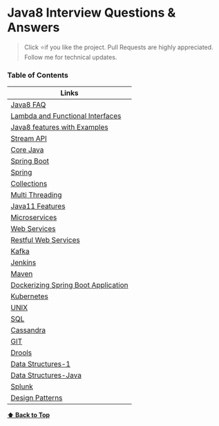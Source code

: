 # Java8 Interview Questions & Answers

> Click :star:if you like the project. Pull Requests are highly appreciated. Follow me  for technical updates.




### Table of Contents

| Links |
| ---------
[Java8 FAQ](https://github.com/learning-zone/java-interview-questions) |
[Lambda and Functional Interfaces](http://www.lambdafaq.org)|
[Java8 features with Examples](https://www.journaldev.com/2389/java-8-features-with-examples)|
[Stream API](https://www.netjstech.com/2017/09/java-stream-api-interview-questions.html)|
[Core Java](https://www.journaldev.com/2366/core-java-interview-questions-and-answers)|
[Spring Boot](https://www.javadevjournal.com/spring-boot/spring-boot-interview-questions)|
[Spring](https://www.journaldev.com/2696/spring-interview-questions-and-answers)|
[Collections](https://howtodoinjava.com/interview-questions/useful-java-collection-interview-questions)|
[Multi Threading](https://javarevisited.blogspot.com/2014/07/top-50-java-multithreading-interview-questions-answers.html#axzz6kFGYp2sF)|
[Java11 Features](https://mkyong.com/java/what-is-new-in-java-11)|
[Microservices](https://hackr.io/blog/microservices-interview-questions) |
[Web Services](https://hackr.io/blog/web-services-interview-questions)|
[Restful Web Services](https://javarevisited.blogspot.com/2018/02/top-20-spring-rest-interview-questions-answers-java.html#axzz6kFGYp2sF)|
[Kafka](https://data-flair.training/blogs/kafka-interview-questions/)|
[Jenkins](https://mindmajix.com/jenkins-interview-questions-answers)|
[Maven](https://www.gangboard.com/blog/maven-interview-questions-and-answers)|
[Dockerizing Spring Boot Application](https://www.javadevjournal.com/spring-boot/dockerizing-spring-boot-application)|
[Kubernetes](https://medium.com/javarevisited/kubernetes-step-by-step-with-spring-boot-docker-gke-35e9481f6d5f)|
[UNIX](https://javarevisited.blogspot.com/2011/05/unix-command-interview-questions.html)|
[SQL](https://www.edureka.co/blog/interview-questions/sql-interview-questions)|
[Cassandra](https://data-flair.training/blogs/cassandra-interview-questions/)|
[GIT](https://career.guru99.com/top-40-interview-questions-on-git/)|
[Drools](mindmajix.com/drools-interview-questions)|
[Data Structures-1](https://java2blog.com/data-structure-and-algorithm-interview-questions-in-java)|
[Data Structures-Java](https://javarevisited.blogspot.com/2013/03/top-15-data-structures-algorithm-interview-questions-answers-java-programming.html#axzz6kFGYp2sF)|
[Splunk](https://mindmajix.com/splunk-interview-questions)|
[Design Patterns](https://www.javatpoint.com/java-design-pattern-interview-questions)|

**[⬆ Back to Top](#table-of-contents)**

